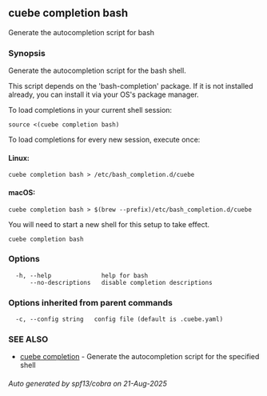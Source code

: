## cuebe completion bash

Generate the autocompletion script for bash

### Synopsis

Generate the autocompletion script for the bash shell.

This script depends on the 'bash-completion' package.
If it is not installed already, you can install it via your OS's package manager.

To load completions in your current shell session:

	source <(cuebe completion bash)

To load completions for every new session, execute once:

#### Linux:

	cuebe completion bash > /etc/bash_completion.d/cuebe

#### macOS:

	cuebe completion bash > $(brew --prefix)/etc/bash_completion.d/cuebe

You will need to start a new shell for this setup to take effect.


```
cuebe completion bash
```

### Options

```
  -h, --help              help for bash
      --no-descriptions   disable completion descriptions
```

### Options inherited from parent commands

```
  -c, --config string   config file (default is .cuebe.yaml)
```

### SEE ALSO

* [cuebe completion](cuebe_completion.md)	 - Generate the autocompletion script for the specified shell

###### Auto generated by spf13/cobra on 21-Aug-2025
